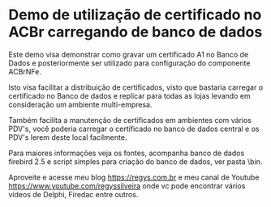 # Demo de utilização de certificado no ACBr carregando de banco de dados

Este demo visa demonstrar como gravar um certificado A1 no Banco de Dados e posteriormente ser utilizado para configuração do componente ACBrNFe.

Isto visa facilitar a distribuição de certificados, visto que bastaria carregar o certificado no Banco de dados e replicar para todas as lojas levando em consideração um ambiente multi-empresa.

Também facilita a manutenção de certificados em ambientes com vários PDV's, você poderia carregar o certificado no banco de dados central e os PDV's lerem deste local facilmente.

Para maiores informações veja os fontes, acompanha banco de dados firebird 2.5 e script simples para criação do banco de dados, ver pasta \bin.

Aproveite e acesse meu blog https://regys.com.br e meu canal de Youtube https://www.youtube.com/regyssilveira onde vc pode encontrar vários vídeos de Delphi, Firedac entre outros.
